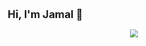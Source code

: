## Hi, I'm Jamal 👋

<!--
**JamalJosue/JamalJosue** is a ✨ _special_ ✨ repository because its `README.md` (this file) appears on your GitHub profile.

Here are some ideas to get you started:

- 🔭 I’m currently working on ...
- 🌱 I’m currently learning ...
- 👯 I’m looking to collaborate on ...
- 🤔 I’m looking for help with ...
- 💬 Ask me about ...
- 📫 How to reach me: ...
- 😄 Pronouns: ...
- ⚡ Fun fact: ...
-->

<!--Last edited on: 30/06/2022
[![My Skills](https://skillicons.dev/icons?i=autocad,arduino,c,vscode,gmail,instagram,linkedin,figma&theme=light)](https://skillicons.dev)
-->
<p align="center">
  <a href="https://skillicons.dev">
    <img src="https://skillicons.dev/icons?i=vscode,html,css,js,py" />
  </a>
</p>
